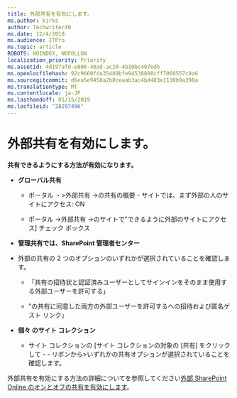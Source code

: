 ```yaml
---
title: 外部共有を有効にします。
ms.author: kirks
author: Techwriter40
ms.date: 12/4/2018
ms.audience: ITPro
ms.topic: article
ROBOTS: NOINDEX, NOFOLLOW
localization_priority: Priority
ms.assetid: 4d197afd-e806-40ad-ac20-4b10bc497edb
ms.openlocfilehash: 92c9660fda35489bfe94538800cff7060557c9a6
ms.sourcegitcommit: d6ea5e9458a2b8ceaab3ac4bd483e1130b9a398a
ms.translationtype: MT
ms.contentlocale: ja-JP
ms.lasthandoff: 01/15/2019
ms.locfileid: "28297496"
---
```

# <a name="enable-external-sharing"></a>外部共有を有効にします。

 **共有できるようにする方法が有効になります。**
  
- **グローバル共有**
    
  - ポータル ・\>外部共有 -\>の共有の概要 - サイトでは、まず外部の人のサイトにアクセス: ON
    
  - ポータル -\>外部共有 -\>のサイトで"できるように外部のサイトにアクセス] チェック ボックス
    
- **管理共有では、SharePoint 管理者センター**
    
- 外部の共有の 2 つのオプションのいずれかが選択されていることを確認します。
    
  - 「共有の招待状と認証済みユーザーとしてサインインをそのまま使用する外部ユーザーを許可する」
    
  - "の共有に同意した両方の外部ユーザーを許可するへの招待および匿名ゲスト リンク」
    
- **個々 のサイト コレクション**
    
  - サイト コレクションの [サイト コレクションの対象の [共有] をクリックして - - リボンから\>いずれかの共有オプションが選択されていることを確認します。
    
外部共有を有効にする方法の詳細についてを参照してください[外部 SharePoint Online のオンとオフの共有を有効にします](https://go.microsoft.com/fwlink/?linkid=2047681&amp;clcid=0x409)。
  

